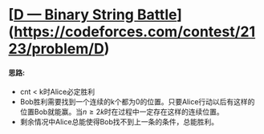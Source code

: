 # [[D — Binary String Battle](https://codeforces.com/contest/2123/problem/D)](https://codeforces.com/contest/2123/problem/D)

#### 思路:

- cnt < k时Alice必定胜利
- Bob胜利需要找到一个连续的k个都为0的位置。只要Alice行动以后有这样的位置Bob就能赢。当$n\ge2k$时在过程中一定存在这样的连续位置。
- 剩余情况中Alice总能使得Bob找不到上一条的条件，总能胜利。